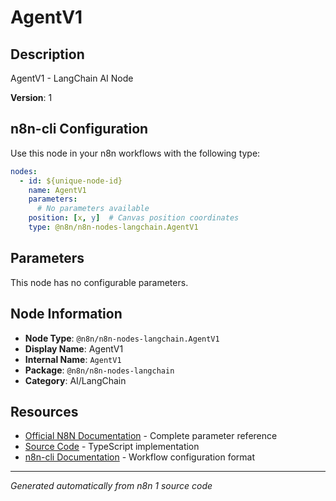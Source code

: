 # AgentV1

## Description

AgentV1 - LangChain AI Node

**Version**: 1

## n8n-cli Configuration

Use this node in your n8n workflows with the following type:

```yaml
nodes:
  - id: ${unique-node-id}
    name: AgentV1
    parameters:
      # No parameters available
    position: [x, y]  # Canvas position coordinates
    type: @n8n/n8n-nodes-langchain.AgentV1
```

## Parameters

This node has no configurable parameters.

## Node Information

- **Node Type**: `@n8n/n8n-nodes-langchain.AgentV1`
- **Display Name**: AgentV1
- **Internal Name**: `AgentV1`
- **Package**: `@n8n/n8n-nodes-langchain`
- **Category**: AI/LangChain

## Resources

- [Official N8N Documentation](https://docs.n8n.io/integrations/builtin/cluster-nodes/root-nodes/n8n-nodes-langchain.agentv1/) - Complete parameter reference
- [Source Code](https://github.com/n8n-io/n8n/blob/master/packages/@n8n/nodes-langchain/nodes/agents/Agent/V1/AgentV1.node.ts) - TypeScript implementation
- [n8n-cli Documentation](https://github.com/edenreich/n8n-cli) - Workflow configuration format

---
*Generated automatically from n8n 1 source code*
